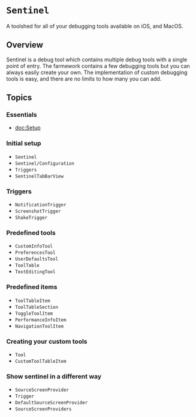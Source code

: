 # ``Sentinel``

A toolshed for all of your debugging tools available on iOS, and MacOS.

## Overview

Sentinel is a debug tool which contains multiple debug tools with a single point of entry. The farmework contains a few debugging tools but you can always easily create your own. The implementation of custom debugging tools is easy, and there are no limits to how many you can add.

## Topics

### Essentials

- <doc:Setup>

### Initial setup
- ``Sentinel``
- ``Sentinel/Configuration``
- ``Triggers``
- ``SentinelTabBarView``

### Triggers
- ``NotificationTrigger``
- ``ScreenshotTrigger``
- ``ShakeTrigger``

### Predefined tools
- ``CustomInfoTool``
- ``PreferencesTool``
- ``UserDefaultsTool``
- ``ToolTable``
- ``TextEditingTool``

### Predefined items
- ``ToolTableItem``
- ``ToolTableSection``
- ``ToggleToolItem``
- ``PerformanceInfoItem``
- ``NavigationToolItem``

### Creating your custom tools
- ``Tool``
- ``CustomToolTableItem``

### Show sentinel in a different way
- ``SourceScreenProvider``
- ``Trigger``
- ``DefaultSourceScreenProvider``
- ``SourceScreenProviders``
